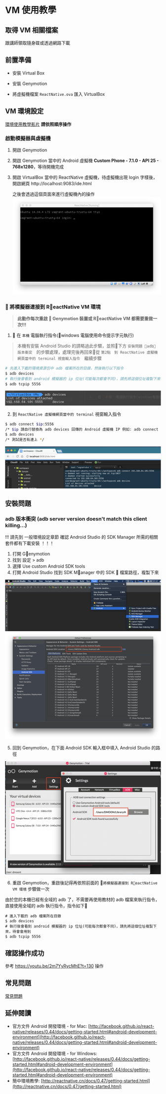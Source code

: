 # VM 使用教學

## 取得 VM 相關檔案

跟講師領取隨身碟或透過網路下載

## 前置準備

- 安裝 Virtual Box

- 安裝 Genymotion

- 將虛擬機檔案 `ReactNative.ova` 匯入 VirtualBox

## VM 環境設定

[環境使用教學影片](https://youtu.be/2m7YyRycMhE)
**請依照順序操作**

### 啟動模擬器與虛擬機

1.  開啟 Genymotion
2.  開啟 Genymotion 當中的 Android 虛擬機 **Custom Phone - 7.1.0 - API 25 - 768x1280**，等待開機完成
3.  開啟 VirtualBox 當中的 ReactNative 虛擬機，待虛擬機出現 login 字樣後，開啟網頁 http://localhost:9083/ide.html

    之後會透過這個頁面來進行虛擬機內的操作
    ![React Native 虛擬機啟動就緒](assets/vm-ready.png)

###  將模擬器連接到 ReactNative VM 環境

> **此動作每次重啟  Genymotion 裝置或 ReactNative VM 都需要重做一次!!!**

1.   在 `本機` 電腦執行指令(windows 電腦使用命令提示字元執行)

> 本機有安裝 Android Studio 的請略過此步驟，並照下方 `安裝問題 adb 版本衝突`　的步驟處理，處理完後再回來從 `第2點　到 ReactNative 虛擬機網頁當中的 terminal 視窗輸入指令`　繼續步驟

```bash
# 先進入下載的環境資源包中 adb 檔案所在的目錄，然後執行以下指令
$ adb devices
# 執行後會看到 android 模擬器的 ip 位址(可能每次都會不同)，請先將這個位址複製下來，待會會用到
$ adb tcpip 5556
```

![](assets/adb-device-ip.png)

2.  到 `ReactNative 虛擬機網頁當中的 terminal` 視窗輸入指令

```bash
$ adb connect $ip:5556
/* $ip 請自行替換為 adb devices 回傳的 Android 虛擬機 IP 例如: adb connect 192.168.57.101:5556 */
$ adb devices
/* 測試是否有連上 */
```

![](assets/cloud9-terminal.png)

## 安裝問題

### adb 版本衝突 (adb server version doesn't match this client killing...)

!!!  請先到 一般環境設定章節 確認 Android Studio 的 SDK Manager 所需的相關套件都有下載安裝 ！！！

1.  打開 Genymotion
2.  找到 設定 > adb
3.  選擇 Use custom Android SDK tools
4.  打開 Android Studio 找到 SDK Manager 中的 SDK  檔案路徑，複製下來

  ![Android Studio SDK Manager](assets/android-studio-sdk-manager.png)
  ![Android Studio SDK Path](assets/android-studio-sdk-path.png)

5.  回到 Genymotion，在下面 Android SDK 輸入框中填入 Android Studio 的路徑

  ![genymotion-setting.png](assets/genymotion-setting.png)

6.  重啟 Genymotion，重啟後記得再依照前面的 `將模擬器連接到 ReactNative VM 環境` 步驟做一次

由於您的本機已經有全域的 adb 了，不需要再使用教材的 adb 檔案來執行指令，
直接使用全域的 adb 執行指令，指令如下

```bash
# 進入下載的 adb 檔案所在目錄
$ adb devices
# 執行後會看到 android 模擬器的 ip 位址(可能每次都會不同)，請先將這個位址複製下來，待會會用到
$ adb tcpip 5556
```

## 確認操作成功

參考 https://youtu.be/2m7YyRycMhE?t=130 操作

## 常見問題

[常見問題](http://bbs.reactnative.cn/topic/130/%E6%96%B0%E6%89%8B%E6%8F%90%E9%97%AE%E5%89%8D%E5%85%88%E6%9D%A5%E8%BF%99%E9%87%8C%E7%9C%8B%E7%9C%8B-react-native%E7%9A%84%E5%B8%B8%E8%A7%81%E9%97%AE%E9%A2%98)

## 延伸閱讀

- 官方文件 Android 開發環境 - for Mac: [http://facebook.github.io/react-native/releases/0.44/docs/getting-started.html#android-development-environment](http://facebook.github.io/react-native/releases/0.44/docs/getting-started.html#android-development-environment)
- 官方文件 Android 開發環境 - for Windows: [http://facebook.github.io/react-native/releases/0.44/docs/getting-started.html#android-development-environment](http://facebook.github.io/react-native/releases/0.44/docs/getting-started.html#android-development-environment)
- 簡中環境教學: [http://reactnative.cn/docs/0.47/getting-started.html](http://reactnative.cn/docs/0.47/getting-started.html)
